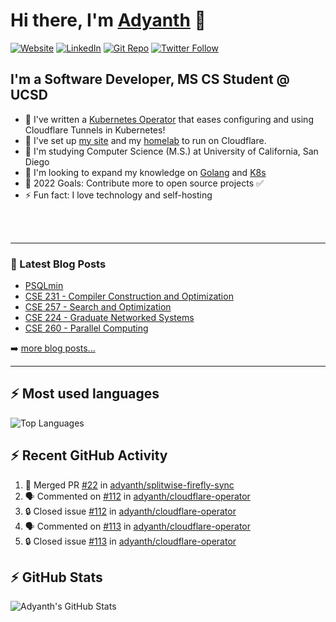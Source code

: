 # Hi there, I'm [Adyanth][website] 👋

[![Website](https://img.shields.io/website?label=adyanth.dev&style=for-the-badge&url=https%3A%2F%2Fadyanth.dev)](https://adyanth.dev)
[![LinkedIn](https://img.shields.io/badge/LinkedIn-adyanth--h-blue?style=for-the-badge)](https://www.linkedin.com/in/adyanth-h/)
[![Git Repo](https://img.shields.io/badge/Git%20Repo-git.adyanth.site-green?style=for-the-badge)](https://git.adyanth.site/adyanth)
[![Twitter Follow](https://img.shields.io/twitter/follow/Adyanth_H?color=1DA1F2&logo=twitter&style=for-the-badge)](https://twitter.com/intent/follow?original_referer=https%3A%2F%2Fgithub.com%2FAdyanth_H&screen_name=Adyanth_H)

## I'm a Software Developer, MS CS Student @ UCSD

- 🌱 I've written a [Kubernetes Operator](https://github.com/adyanth/cloudflare-operator) that eases configuring and using Cloudflare Tunnels in Kubernetes!
- 🔭 I've set up [my site][website] and my [homelab](https://adyanth.site/series/homelab/) to run on Cloudflare.
- 🏢 I'm studying Computer Science (M.S.) at University of California, San Diego
- 👯 I'm looking to expand my knowledge on [Golang](https://adyanth.site/tags/golang/) and [K8s](https://adyanth.site/tags/kubernetes/)
- 🥅 2022 Goals: Contribute more to open source projects ✅
- ⚡ Fun fact: I love technology and self-hosting

<!-- ### Languages and Tools -->

<br />
<br />

---

### 📕 Latest Blog Posts

<!-- BLOG-POST-LIST:START -->
- [PSQLmin](https://adyanth.site/posts/psqlmin/)
- [CSE 231 - Compiler Construction and Optimization](https://adyanth.site/posts/ucsd/cse231-compiler-construction/)
- [CSE 257 - Search and Optimization](https://adyanth.site/posts/ucsd/cse257-search-and-optimization/)
- [CSE 224 - Graduate Networked Systems](https://adyanth.site/posts/ucsd/cse224-graduate-networking/)
- [CSE 260 - Parallel Computing](https://adyanth.site/posts/ucsd/cse260-parallel-computing/)
<!-- BLOG-POST-LIST:END -->

➡️ [more blog posts...](https://adyanth.dev/archives/)

---

## :zap: Most used languages

![Top Languages](https://github-readme-stats-adyanth.vercel.app/api/top-langs/?username=adyanth&hide=javascript&count_private=true&theme=dark)

## :zap: Recent GitHub Activity
  
<!--START_SECTION:activity-->
1. 🎉 Merged PR [#22](https://github.com/adyanth/splitwise-firefly-sync/pull/22) in [adyanth/splitwise-firefly-sync](https://github.com/adyanth/splitwise-firefly-sync)
2. 🗣 Commented on [#112](https://github.com/adyanth/cloudflare-operator/issues/112#issuecomment-2466004055) in [adyanth/cloudflare-operator](https://github.com/adyanth/cloudflare-operator)
3. 🔒 Closed issue [#112](https://github.com/adyanth/cloudflare-operator/issues/112) in [adyanth/cloudflare-operator](https://github.com/adyanth/cloudflare-operator)
4. 🗣 Commented on [#113](https://github.com/adyanth/cloudflare-operator/issues/113#issuecomment-2466003072) in [adyanth/cloudflare-operator](https://github.com/adyanth/cloudflare-operator)
5. 🔒 Closed issue [#113](https://github.com/adyanth/cloudflare-operator/issues/113) in [adyanth/cloudflare-operator](https://github.com/adyanth/cloudflare-operator)
<!--END_SECTION:activity-->

</details>

## :zap: GitHub Stats

![Adyanth's GitHub Stats](https://github-readme-stats-adyanth.vercel.app/api?username=adyanth&show_icons=true&hide_border=true&count_private=true&theme=dark)

[website]: https://adyanth.dev/
[twitter]: https://twitter.com/Adyanth_H
[linkedin]: https://linkedin.com/in/adyanth-h/
